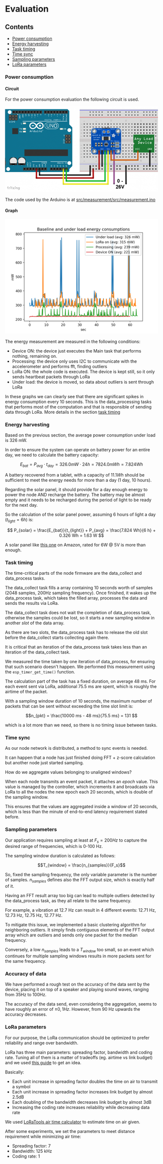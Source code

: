# Evaluation

## Contents
- [Power consumption](#energy-consumption)
- [Energy harvesting](#energy-harvesting)
- [Task timing](#task-timing)
- [Time sync](#time-sync)
- [Sampling parameters](#sampling-parameters)
- [LoRa parameters](#lora-parameters)

### Power consumption

#### Circuit

For the power consumption evaluation the following circuit is used.

![Circuit](../res/measurement_circuit.png "Power measurement circuit")

The code used by the Arduino is at [src/measurement/src/measurement.ino](../src/measurement/src/measurement.ino)

#### Graph

![Power graph](../res/measurements/consumption-complete.png "Power graph")

The energy measurement are measured in the following conditions:
- Device ON: the device just executes the Main task that performs nothing, remaining on.
- Processing: the device only uses I2C to communicate with the accelerometer and performs fft, finding outliers
- LoRa ON: the whole code is executed. The device is kept still, so it only sends heartbeat packets through LoRa
- Under load: the device is moved, so data about outliers is sent through LoRa

In these graphs we can clearly see that there are significant spikes in energy consumption every 10 seconds.
This is the data_processing tasks that performs most of the computation and that is responsible of sending data
through LoRa. More details in the section [task timing](#task-timing)

### Energy harvesting

Based on the previous section, the average power consumption under load is 326 mW.

In order to ensure the system can operate on battery power for an entire day, we need to calculate the battery capacity:

$$ E_{bat} = P_{avg} \cdot t_{day} = 326.0 mW \cdot 24 h = 7824.0 mWh = 7.824 Wh $$

A battery recovered from a tablet, with a capacity of $11.1 Wh$ should be sufficient to meet the energy needs for more than a day (1 day, 10 hours).

Regarding the solar panel, it should provide for a day enough energy to power the node AND recharge the battery.
The battery may be almost empty and it needs to be recharged during the period of light to be ready for the next day.

So the calculation of the solar panel power, assuming 6 hours of light a day ($t_{light} = 6 h$) is:

$$ P_{solar} = \frac{E_{bat}}{t_{light}} + P_{avg} = \frac{7.824 Wh}{6 h} + 0.326 Wh = 1.63 W $$

A solar panel like [this one](https://www.amazon.it/dp/B09JFYPDNC) on Amazon, rated for 6W @ 5V is more than enough.

### Task timing

The time-critical parts of the node firmware are the data_collect and data_process tasks.

The data_collect task fills a array containing 10 seconds worth of samples (2048 samples, 200Hz sampling frequency).
Once finished, it wakes up the data_process task, which takes the filled array, processes the data and sends the results via LoRa.

The data_collect task does not wait the completion of data_process task, otherwise the samples could be lost, so it starts a new sampling window in another *slot* of the data array.

As there are two slots, the data_process task has to release the old slot before the data_collect starts collecting again there.

It is critical that an iteration of the data_process task takes less than an iteration of the data_collect task.

We measured the time taken by one iteration of data_process, for ensuring that such scenario doesn't happen. We performed this measurement using the `esp_timer_get_time()` function.

The calculation part of the task has a fixed duration, on average 48 ms.
For each event sent via LoRa, additional 75.5 ms are spent, which is roughly the airtime of the packet.

With a sampling window duration of 10 seconds, the maximum number of packets that can be sent without exceeding the time slot limit is:

$$n_{pkt} = \frac{10000 ms - 48 ms}{75.5 ms} = 131 $$

which is a lot more than we need, so there is no timing issue between tasks.

### Time sync

As our node network is distributed, a method to sync events is needed.

It can happen that a node has just finished doing FFT + z-score calculation but another node just started sampling.

How do we aggregate values belonging to unaligned windows?

When each node transmits an event packet, it attaches an *epoch* value.
This value is managed by the controller, which increments it and broadcasts via LoRa to all the nodes the new epoch each 20 seconds, which is double of the sampling window.

This ensures that the values are aggregated inside a window of 20 seconds, which is less than the minute of end-to-end latency requirement stated before.

### Sampling parameters

Our application requires sampling at least at $F_s = 200 Hz$ to capture the desired range of frequencies, which is 0-100 Hz.

The sampling window duration is calculated as follows:

$$T_{window} = \frac{n_{samples}}{F_s}$$

So, fixed the sampling frequency, the only variable parameter is the number of samples. $n_{samples}$ defines also the FFT output size, which is exactly half of it.

Having an FFT result array too big can lead to multiple outliers detected by  the data_process task, as they all relate to the same frequency.

For example, a vibration at 12.7 Hz can result in 4 different events: 12.71 Hz, 12.73 Hz, 12.75 Hz, 12.77 Hz.

To mitigate this issue, we implemented a basic clustering algorithm for neighboring outliers. It simply finds contiguous elements of the FFT output array which are outliers and sends only one packet for the median frequency.

Conversely, a low $n_{samples}$ leads to a $T_{window}$ too small, so an event which continues for multiple sampling windows results in more packets sent for the same frequency.

### Accuracy of data

We have performed a rough test on the accuracy of the data sent by the device, placing it on top of a
speaker and playing sound waves, ranging from 35Hz to 100Hz.

The accuracy of the data send, even considering the aggregation, seems to have roughly an error of $\pm 0,1 Hz$.
However, from 90 Hz upwards the accuracy decreases.

### LoRa parameters

For our purpose, the LoRa communication should be optimized to prefer reliability and range over bandwidth.

LoRa has three main parameters: spreading factor, bandwidth and coding rate.
Tuning all of them is a matter of tradeoffs (eg. airtime vs link budget) and we used [this guide](https://medium.com/home-wireless/testing-lora-radios-with-the-limesdr-mini-part-2-37fa481217ff) to get an idea.

Basically:
- Each unit increase in spreading factor doubles the time on air to transmit a symbol
- Each unit increase in spreading factor increases link budget by almost 2.5dB
- Each doubling of the bandwidth decreases link budget by almost 3dB
- Increasing the coding rate increases reliability while decreasing data rate

We used [LoRaTools air time calculator](https://www.loratools.nl/#/airtime) to estimate time on air given.

After some experiments, we set the parameters to meet distance requirement while minimizing air time:

- Spreading factor: 7
- Bandwidth: 125 kHz
- Coding rate: 1
